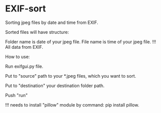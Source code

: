 # EXIF-sort
Sorting jpeg files by date and time from EXIF.

Sorted files will have structure:

Folder name is date of your jpeg file.
File name is time of your jpeg file.
!!! All data from EXIF.

How to use:

Run exifgui.py file.

Put to "source" path to your *.jpeg files, which you want to sort.

Put to "destination" your destination folder path.

Push "run"

!!! needs to install "pillow" module by command: pip install pillow.
